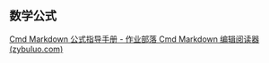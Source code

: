 





## 数学公式

[Cmd Markdown 公式指导手册 - 作业部落 Cmd Markdown 编辑阅读器 (zybuluo.com)](https://www.zybuluo.com/codeep/note/163962)